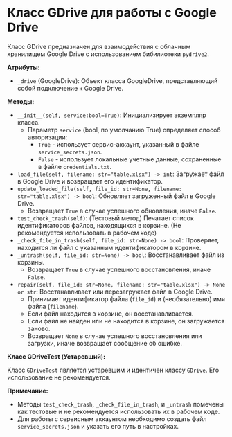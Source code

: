 
# Класс GDrive для работы с Google Drive

Класс GDrive предназначен для взаимодействия с облачным хранилищем Google Drive с использованием бибилиотеки `pydrive2`.

**Атрибуты:**

* `_drive` (GoogleDrive): Объект класса GoogleDrive, представляющий собой подключение к Google Drive.

**Методы:**

* `__init__(self, service:bool=True)`: Инициализирует экземпляр класса.
    * Параметр `service` (bool, по умолчанию True) определяет способ авторизации:
        * `True` - использует сервис-аккаунт, указанный в файле `service_secrets.json`.
        * `False` - использует локальные учетные данные, сохраненные в файле `credentials.txt`.
* `load_file(self, filename: str="table.xlsx") -> int`: Загружает файл в Google Drive и возвращает его идентификатор.
* `update_loaded_file(self, file_id: str=None, filename: str="table.xlsx") -> bool`: Обновляет загруженный файл в Google Drive.
    * Возвращает `True` в случае успешного обновления, иначе `False`.
* `test_check_trash(self)`: (Тестовый метод) Печатает список идентификаторов файлов, находящихся в корзине. (Не рекомендуется использовать в рабочем коде)
* `_check_file_in_trash(self, file_id: str=None) -> bool`: Проверяет, находится ли файл с указанным идентификатором в корзине.
* `_untrash(self, file_id: str=None) -> bool`: Восстанавливает файл из корзины.
    * Возвращает `True` в случае успешного восстановления, иначе `False`.
* `repair(self, file_id: str=None, filename: str="table.xlsx") -> None or str`: Восстанавливает или перезагружает файл в Google Drive.
    * Принимает идентификатор файла (`file_id`) и (необязательно) имя файла (`filename`).
    * Если файл находится в корзине, он восстанавливается.
    * Если файл не найден или не находится в корзине, он загружается заново.
    * Возвращает `None` в случае успешного восстановления или загрузки, иначе возвращает сообщение об ошибке.

**Класс GDriveTest (Устаревший):**

Класс `GDriveTest` является устаревшим и идентичен классу `GDrive`. Его использование не рекомендуется.


**Примечание:**

* Методы `test_check_trash`, `_check_file_in_trash`, и `_untrash` помечены как тестовые и не рекомендуется использовать их в рабочем коде.
* Для работы с сервисным аккаунтом необходимо создать файл `service_secrets.json` и указать его путь в настройках.
